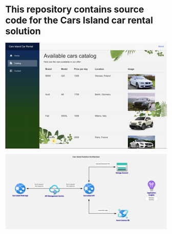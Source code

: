 # This repository contains source code for the Cars Island car rental solution

![application-overview.PNG](images/application-overview.PNG)

![architecture.png](images/architecture.png)

